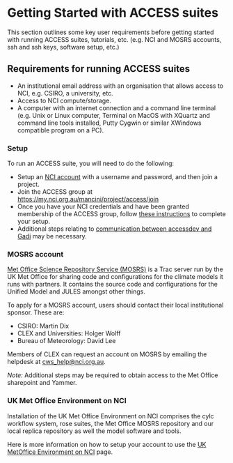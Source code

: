 # Getting Started with ACCESS suites

This section outlines some key user requirements before getting started with running ACCESS suites, tutorials, etc.
(e.g. NCI and MOSRS accounts, ssh and ssh keys, software setup, etc.)

## Requirements for running ACCESS suites 

- An institutional email address with an organisation that allows access to NCI, e.g. CSIRO, a university, etc.
- Access to NCI compute/storage.
- A computer with an internet connection and a command line terminal (e.g. Unix or Linux computer, Terminal on MacOS with XQuartz and command line tools installed, Putty Cygwin or similar XWindows compatible program on a PC). 

### Setup 
To run an ACCESS suite, you will need to do the following:

- Setup an [NCI account](https://my.nci.org.au/mancini/signup/0) with a username and password, and then join a project. 
- Join the ACCESS group at https://my.nci.org.au/mancini/project/access/join 
- Once you have your NCI credentials and have been granted membership of the ACCESS group, follow [these instructions](https://accessdev.nci.org.au/trac/wiki/GettingConnected) to complete your setup. 
- Additional steps relating to [communication between accessdev and Gadi](https://accessdev.nci.org.au/trac/wiki/gadi) may be necessary. 


### MOSRS account
[Met Office Science Repository Service (MOSRS)](https://code.metoffice.gov.uk) is a Trac server run by the UK Met Office for sharing code and configurations for the climate models it runs with partners. It contains the source code and configurations for the Unified Model and JULES amongst other things.

To apply for a MOSRS account, users should contact their local institutional sponsor. These are:
- CSIRO: Martin Dix
- CLEX and Universities: Holger Wolff
- Bureau of Meteorology: David Lee

Members of CLEX can request an account on MOSRS by emailing the helpdesk at cws_help@nci.org.au. 

*Note:* Additional steps may be required to obtain access to the Met Office sharepoint and Yammer.

### UK Met Office Environment on NCI
Installation of the UK Met Office Environment on NCI comprises the cylc workflow system, rose suites, the Met Office MOSRS repository and our local replica repository as well the model software and tools.

Here is more information on how to setup your account to use the [UK MetOffice Environment on NCI](https://opus.nci.org.au/display/DAE/UK+Met+Office+Environment+on+NCI) page.
 



